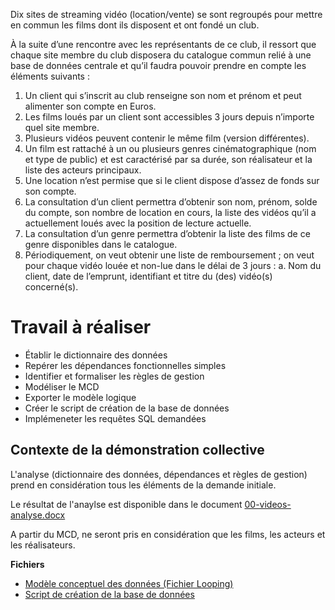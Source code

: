 Dix sites de streaming vidéo (location/vente) se sont regroupés pour mettre en commun les films dont ils disposent et ont fondé un club. 

À la suite d’une rencontre avec les représentants de ce club, il ressort que chaque site membre du club disposera du catalogue commun relié à une base de données centrale et qu’il faudra pouvoir prendre en compte les éléments suivants :

1.	Un client qui s’inscrit au club renseigne son nom et prénom et peut alimenter son compte en Euros.
2.	Les films loués par un client sont accessibles 3 jours depuis n’importe quel site membre.
3.	Plusieurs vidéos peuvent contenir le même film (version différentes).
4.	Un film est rattaché à un ou plusieurs genres cinématographique (nom et type de public) et est caractérisé par sa durée, son réalisateur et la liste des acteurs principaux.
5.	Une location n’est permise que si le client dispose d’assez de fonds sur son compte.
6.	La consultation d’un client permettra d’obtenir son nom, prénom, solde du compte, son nombre de location en cours, la liste des vidéos qu’il a actuellement loués avec la position de lecture actuelle.
7.	La consultation d’un genre permettra d’obtenir la liste des films de ce genre disponibles dans le catalogue.
8.	Périodiquement, on veut obtenir une liste de remboursement ; on veut pour chaque vidéo louée et non-lue dans le délai de 3 jours :
    a.	Nom du client, date de l’emprunt, identifiant et titre du (des) vidéo(s) concerné(s).


# Travail à réaliser 

- Établir le dictionnaire des données
- Repérer les dépendances fonctionnelles simples
- Identifier et formaliser les règles de gestion
- Modéliser le MCD
- Exporter le modèle logique
- Créer le script de création de la base de données
- Implémeneter les requêtes SQL demandées


## Contexte de la démonstration collective

L'analyse (dictionnaire des données, dépendances et règles de gestion) prend en considération tous les éléments de la demande initiale. 

Le résultat de l'anaylse est disponible dans le document [00-videos-analyse.docx](./00-videos-analyse.docx)

A partir du MCD, ne seront pris en considération que les films, les acteurs et les réalisateurs.

**Fichiers**

- [Modèle conceptuel des données (Fichier Looping)](./02-MCD-films-acteurs-realisateurs.loo)
- [Script de création de la base de données]()


